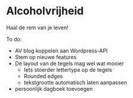 # Alcoholvrijheid

Haal de rem van je leven!

To do:

- AV blog koppelen aan Wordpress-API
- Stem op nieuwe features
- De layout van de tegels mag wel wat mooier
    - Iets stoerder lettertype op de tegels
    - Rounded edges
    - tekstgrootte automatisch laten aanpassen    
- persoonlijk dagboek toevoegen
